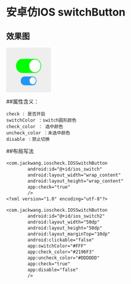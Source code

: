 # 安卓仿IOS switchButton

## 效果图 

<img src="https://raw.githubusercontent.com/YaYaG/IOSSwitchButton/master/img/cb.png" width="120" height="120" align="middle" />



##属性含义：
```
check : 是否开启
switchColor ：switch圆形颜色
check_color ： 选中颜色
uncheck_color ：未选中颜色
disable ：禁止切换
```

##布局写法
```
<com.jackwang.ioscheck.IOSSwitchButton
        android:id="@+id/ios_switch"
        android:layout_width="wrap_content"
        android:layout_height="wrap_content"
        app:check="true"
        />
<?xml version="1.0" encoding="utf-8"?>
```

```
<com.jackwang.ioscheck.IOSSwitchButton
        android:id="@+id/ios_switch2"
        android:layout_width="50dp"
        android:layout_height="50dp"
        android:layout_marginTop="10dp"
        android:clickable="false"
        app:switchColor="#FFF"
        app:check_color="#2196F3"
        app:uncheck_color="#DDDDDD"
        app:check="true"
        app:disable="false"
        />
```